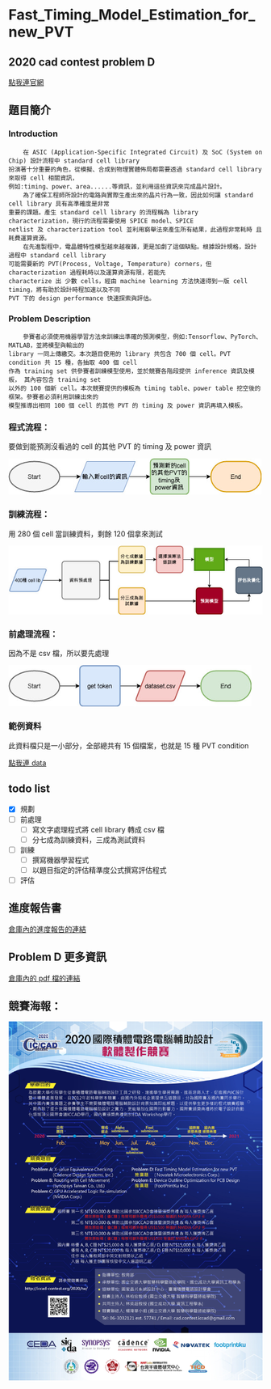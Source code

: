 # Fast_Timing_Model_Estimation_for_new_PVT
## 2020 cad contest problem D  
 [點我連官網](http://iccad-contest.org/2020/tw/problems.html)  

## 題目簡介  

### Introduction  
    
        在 ASIC (Application-Specific Integrated Circuit) 及 SoC (System on Chip) 設計流程中 standard cell library  
	扮演著十分重要的角色，從模擬、合成到物理實體佈局都需要透過 standard cell library 來取得 cell 相關資訊，  
	例如:timing、power、area......等資訊，並利用這些資訊來完成晶片設計。  
	    為了確保工程師所設計的電路與實際生產出來的晶片行為一致，因此如何讓 standard cell library 具有高準確度是非常  
	重要的課題。產生 standard cell library 的流程稱為 library characterization，現行的流程需要使用 SPICE model、SPICE  
	netlist 及 characterization tool 並利用窮舉法來產生所有結果，此過程非常耗時 且耗費運算資源。  
	    在先進製程中，電晶體特性模型越來越複雜，更是加劇了這個缺點。根據設計規格，設計過程中 standard cell library  
	可能需要新的 PVT(Process, Voltage, Temperature) corners，但 characterization 過程耗時以及運算資源有限，若能先  
	characterize 出 少數 cells，經由 machine learning 方法快速得到一版 cell timing，將有助於設計時程加速以及不同  
	PVT 下的 design performance 快速探索與評估。  
  
### Problem Description  
  
        參賽者必須使用機器學習方法來訓練出準確的預測模型，例如:Tensorflow、PyTorch、 MATLAB，並將模型與輸出的  
	library 一同上傳繳交。本次題目使用的 library 共包含 700 個 cell。PVT condition 共 15 種，各抽取 400 個 cell  
	作為 training set 供參賽者訓練模型使用，並於競賽各階段提供 inference 資訊及模板， 其內容包含 training set  
	以外的 100 個新 cell。本次競賽提供的模板為 timing table、power table 挖空後的框架。參賽者必須利用訓練出來的  
	模型推導出相同 100 個 cell 的其他 PVT 的 timing 及 power 資訊再填入模板。  
  
### 程式流程：  

要做到能預測沒看過的 cell 的其他 PVT 的 timing 及 power 資訊  

![program flow](https://github.com/JerryFlyTiger/Fast_Timing_Model_Estimation_for_new_PVT/blob/master/programFlow.jpg)  

### 訓練流程：  

用 280 個 cell 當訓練資料，剩餘 120 個拿來測試  

![training flow](https://github.com/JerryFlyTiger/Fast_Timing_Model_Estimation_for_new_PVT/blob/master/trainingFlow.jpg)  

### 前處理流程：  

因為不是 csv 檔，所以要先處理  

![preprocess flow](https://github.com/JerryFlyTiger/Fast_Timing_Model_Estimation_for_new_PVT/blob/master/preprocess.jpg)  

### 範例資料  

此資料檔只是一小部分，全部總共有 15 個檔案，也就是 15 種 PVT condition  

[點我連 data](https://github.com/JerryFlyTiger/Fast_Timing_Model_Estimation_for_new_PVT/tree/master/data)  

## todo list

- [x] 規劃
- [ ] 前處理
  - [ ] 寫文字處理程式將 cell library 轉成 csv 檔
  - [ ] 分七成為訓練資料，三成為測試資料
- [ ] 訓練
  - [ ] 撰寫機器學習程式
  - [ ] 以題目指定的評估精準度公式撰寫評估程式
- [ ] 評估

## 進度報告書

[倉庫內的進度報告的連結](https://github.com/JerryFlyTiger/Fast_Timing_Model_Estimation_for_new_PVT/blob/master/%E9%80%B2%E5%BA%A6%E5%A0%B1%E5%91%8A.pdf)

## Problem D 更多資訊  

[倉庫內的 pdf 檔的連結](https://github.com/JerryFlyTiger/Fast_Timing_Model_Estimation_for_new_PVT/blob/master/ProblemD_0201.pdf)  

## 競賽海報：  
![海報](https://github.com/JerryFlyTiger/Fast_Timing_Model_Estimation_for_new_PVT/blob/master/2020CAD_%E5%9C%8B%E5%85%A7%E8%B3%BD%E5%AE%9A%E7%A8%BF%E6%B5%B7%E5%A0%B1.jpg)  

